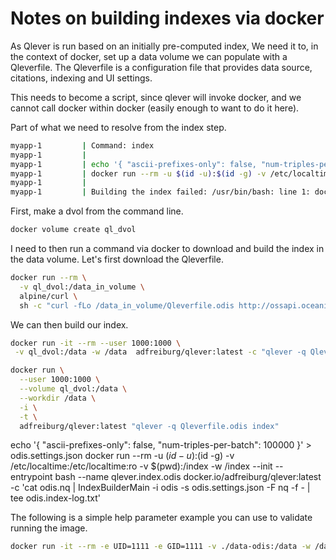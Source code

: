 # Notes on building indexes via docker

As Qlever is run based on an initially pre-computed index, We need it 
to, in the context of docker, set up a data volume we can populate with
a Qleverfile.  The Qleverfile is a configuration file that provides
data source, citations, indexing and UI settings.

This needs to become a script, since qlever will invoke docker, and we cannot call docker within docker (easily enough to want to do it here).

Part of what we need to resolve from the index step.   
```bash
myapp-1         | Command: index
myapp-1         | 
myapp-1         | echo '{ "ascii-prefixes-only": false, "num-triples-per-batch": 100000 }' > odis.settings.json
myapp-1         | docker run --rm -u $(id -u):$(id -g) -v /etc/localtime:/etc/localtime:ro -v $(pwd):/index -w /index --init --entrypoint bash --name qlever.index.odis docker.io/adfreiburg/qlever:latest -c 'cat odis.nq | IndexBuilderMain -i odis -s odis.settings.json -F nq -f - | tee odis.index-log.txt'                                                                                              
myapp-1         | 
myapp-1         | Building the index failed: /usr/bin/bash: line 1: docker: command not found
```

First, make a dvol from the command line.

```bash
docker volume create ql_dvol
```

I need to then run a command via docker to download and build
the index in the data volume.  Let's first download the Qleverfile.

```bash
docker run --rm \
  -v ql_dvol:/data_in_volume \
  alpine/curl \
  sh -c "curl -fLo /data_in_volume/Qleverfile.odis http://ossapi.oceaninfohub.org/public/Qleverfile-odis && echo 'File Qleverfile.odis downloaded successfully to /data_in_volume/'"
  ```

We can then build our index.

```bash
docker run -it --rm --user 1000:1000 \
 -v ql_dvol:/data -w /data  adfreiburg/qlever:latest -c "qlever -q Qleverfile.odis get-data && qlever -q Qleverfile.odis  index"
```

```bash
docker run \
  --user 1000:1000 \
  --volume ql_dvol:/data \
  --workdir /data \
  -i \
  -t \
  adfreiburg/qlever:latest "qlever -q Qleverfile.odis index"
  ```

echo '{ "ascii-prefixes-only": false, "num-triples-per-batch": 100000 }' > odis.settings.json
docker run --rm -u $(id -u):$(id -g) -v /etc/localtime:/etc/localtime:ro -v $(pwd):/index -w /index --init --entrypoint bash --name qlever.index.odis docker.io/adfreiburg/qlever:latest -c 'cat odis.nq | IndexBuilderMain -i odis -s odis.settings.json -F nq -f - | tee odis.index-log.txt'


The following is a simple help parameter example you can use to validate running the 
image.

```bash
docker run -it --rm -e UID=1111 -e GID=1111 -v ./data-odis:/data -w /data  adfreiburg/qlever:latest -c "qlever --help"
```
